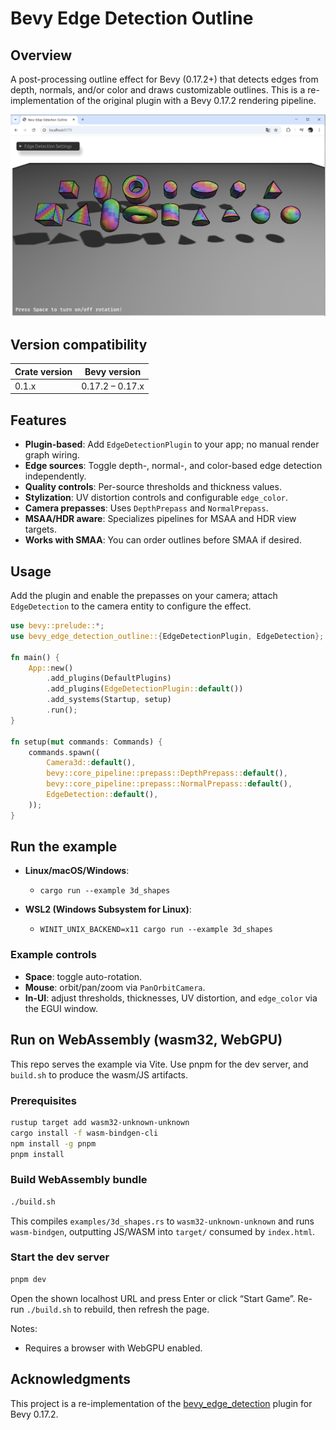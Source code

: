 # Bevy Edge Detection Outline

## Overview

A post-processing outline effect for Bevy (0.17.2+) that detects edges from depth, normals, and/or color and draws customizable outlines. This is a re-implementation of the original plugin with a Bevy 0.17.2 rendering pipeline.

![Example](example.PNG)

## Version compatibility

| Crate version | Bevy version |
| --- | --- |
| 0.1.x | 0.17.2 – 0.17.x |

## Features

- **Plugin-based**: Add `EdgeDetectionPlugin` to your app; no manual render graph wiring.
- **Edge sources**: Toggle depth-, normal-, and color-based edge detection independently.
- **Quality controls**: Per-source thresholds and thickness values.
- **Stylization**: UV distortion controls and configurable `edge_color`.
- **Camera prepasses**: Uses `DepthPrepass` and `NormalPrepass`.
- **MSAA/HDR aware**: Specializes pipelines for MSAA and HDR view targets.
- **Works with SMAA**: You can order outlines before SMAA if desired.

## Usage

Add the plugin and enable the prepasses on your camera; attach `EdgeDetection` to the camera entity to configure the effect.

```rust
use bevy::prelude::*;
use bevy_edge_detection_outline::{EdgeDetectionPlugin, EdgeDetection};

fn main() {
    App::new()
        .add_plugins(DefaultPlugins)
        .add_plugins(EdgeDetectionPlugin::default())
        .add_systems(Startup, setup)
        .run();
}

fn setup(mut commands: Commands) {
    commands.spawn((
        Camera3d::default(),
        bevy::core_pipeline::prepass::DepthPrepass::default(),
        bevy::core_pipeline::prepass::NormalPrepass::default(),
        EdgeDetection::default(),
    ));
}
```

## Run the example

- **Linux/macOS/Windows**:
  - `cargo run --example 3d_shapes`

- **WSL2 (Windows Subsystem for Linux)**:
  - `WINIT_UNIX_BACKEND=x11 cargo run --example 3d_shapes`

### Example controls

- **Space**: toggle auto-rotation.
- **Mouse**: orbit/pan/zoom via `PanOrbitCamera`.
- **In-UI**: adjust thresholds, thicknesses, UV distortion, and `edge_color` via the EGUI window.

## Run on WebAssembly (wasm32, WebGPU)

This repo serves the example via Vite. Use pnpm for the dev server, and `build.sh` to produce the wasm/JS artifacts.

### Prerequisites

```bash
rustup target add wasm32-unknown-unknown
cargo install -f wasm-bindgen-cli
npm install -g pnpm
pnpm install
```

### Build WebAssembly bundle

```bash
./build.sh
```

This compiles `examples/3d_shapes.rs` to `wasm32-unknown-unknown` and runs `wasm-bindgen`, outputting JS/WASM into `target/` consumed by `index.html`.

### Start the dev server

```bash
pnpm dev
```

Open the shown localhost URL and press Enter or click “Start Game”. Re-run `./build.sh` to rebuild, then refresh the page.

Notes:
- Requires a browser with WebGPU enabled.

## Acknowledgments

This project is a re-implementation of the [bevy_edge_detection](https://github.com/AllenPocketGamer/bevy_edge_detection) plugin for Bevy 0.17.2.